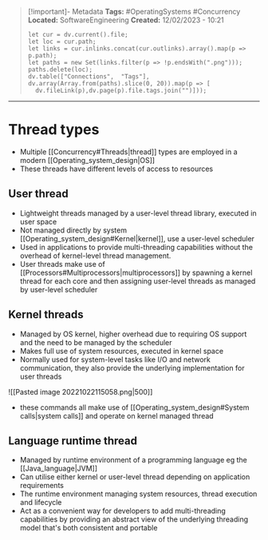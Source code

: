 > [!important]- Metadata
> **Tags:** #OperatingSystems #Concurrency 
> **Located:** SoftwareEngineering
> **Created:** 12/02/2023 - 10:21
> ```dataviewjs
>let cur = dv.current().file;
>let loc = cur.path;
>let links = cur.inlinks.concat(cur.outlinks).array().map(p => p.path);
>let paths = new Set(links.filter(p => !p.endsWith(".png")));
>paths.delete(loc);
>dv.table(["Connections",  "Tags"], dv.array(Array.from(paths).slice(0, 20)).map(p => [
>   dv.fileLink(p),dv.page(p).file.tags.join("")]));
> ```

___
# Thread types
- Multiple [[Concurrency#Threads|thread]] types are employed in a modern [[Operating_system_design|OS]]
- These threads have different levels of access to resources

## User thread
- Lightweight threads managed by a user-level thread library, executed in user space 
- Not managed directly by system [[Operating_system_design#Kernel|kernel]], use a user-level scheduler 
- Used in applications to provide multi-threading capabilities without the overhead of kernel-level thread management.
- User threads make use of [[Processors#Multiprocessors|multiprocessors]] by spawning a kernel thread for each core and then assigning user-level threads as managed by user-level scheduler  
## Kernel threads
- Managed by OS kernel, higher overhead due to requiring OS support and the need to be managed by the scheduler  
- Makes full use of system resources, executed in kernel space 
- Normally used for system-level tasks like I/O and network communication, they also provide the underlying implementation for user threads

![[Pasted image 20221022115058.png|500]]

- these commands all make use of [[Operating_system_design#System calls|system calls]] and operate on kernel managed thread
## Language runtime thread
- Managed by runtime environment of a programming language eg the [[Java_language|JVM]] 
- Can utilise either kernel or user-level thread depending on application requirements
- The runtime environment managing system resources, thread execution and lifecycle
- Act as a convenient way for developers to add multi-threading capabilities by providing an abstract view of the underlying threading model that's both consistent and portable 
